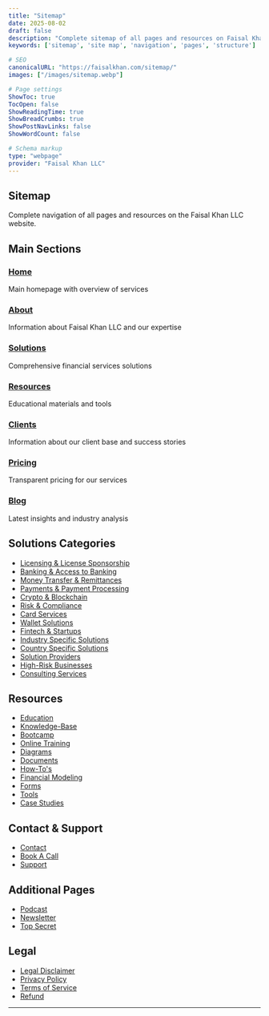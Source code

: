 ```yaml
---
title: "Sitemap"
date: 2025-08-02
draft: false
description: "Complete sitemap of all pages and resources on Faisal Khan LLC website"
keywords: ['sitemap', 'site map', 'navigation', 'pages', 'structure']

# SEO
canonicalURL: "https://faisalkhan.com/sitemap/"
images: ["/images/sitemap.webp"]

# Page settings
ShowToc: true
TocOpen: false
ShowReadingTime: true
ShowBreadCrumbs: true
ShowPostNavLinks: false
ShowWordCount: false

# Schema markup
type: "webpage"
provider: "Faisal Khan LLC"
---
```


## Sitemap

Complete navigation of all pages and resources on the Faisal Khan LLC website.

## Main Sections

### [Home](/)
Main homepage with overview of services

### [About](/about/)
Information about Faisal Khan LLC and our expertise

### [Solutions](/solutions/)
Comprehensive financial services solutions

### [Resources](/resources/)
Educational materials and tools

### [Clients](/clients/)
Information about our client base and success stories

### [Pricing](/pricing/)
Transparent pricing for our services

### [Blog](/blog/)
Latest insights and industry analysis

## Solutions Categories

- [Licensing & License Sponsorship](/solutions/licensing/)
- [Banking & Access to Banking](/solutions/banking/)
- [Money Transfer & Remittances](/solutions/money-transfer/)
- [Payments & Payment Processing](/solutions/payments/)
- [Crypto & Blockchain](/solutions/crypto/)
- [Risk & Compliance](/solutions/compliance/)
- [Card Services](/solutions/cards/)
- [Wallet Solutions](/solutions/wallets/)
- [Fintech & Startups](/solutions/fintech/)
- [Industry Specific Solutions](/solutions/industry-specific/)
- [Country Specific Solutions](/solutions/geographic/)
- [Solution Providers](/solutions/providers/)
- [High-Risk Businesses](/solutions/high-risk/)
- [Consulting Services](/solutions/consulting/)

## Resources

- [Education](/resources/education/)
- [Knowledge-Base](/resources/knowledge-base/)
- [Bootcamp](/resources/bootcamp/)
- [Online Training](/resources/online-training/)
- [Diagrams](/resources/diagrams/)
- [Documents](/resources/documents/)
- [How-To's](/resources/how-tos/)
- [Financial Modeling](/resources/financial-modeling/)
- [Forms](/resources/forms/)
- [Tools](/resources/tools/)
- [Case Studies](/resources/case-studies/)

## Contact & Support

- [Contact](/contact/)
- [Book A Call](/book-a-call/)
- [Support](/support/)

## Additional Pages

- [Podcast](/podcast/)
- [Newsletter](/newsletter/)
- [Top Secret](/top-secret/)

## Legal

- [Legal Disclaimer](/legal-disclaimer/)
- [Privacy Policy](/privacy-policy/)
- [Terms of Service](/terms-of-service/)
- [Refund](/refund/)

---


